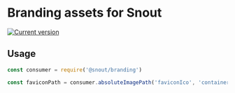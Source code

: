 # Branding assets for Snout

[![Current version][badge-version-image]][badge-version-link]

[badge-version-image]: https://img.shields.io/npm/v/@snout/branding?label=%40snout%2Fbranding&logo=npm&style=for-the-badge
[badge-version-link]: https://npmjs.com/package/@snout/branding

## Usage

```js
const consumer = require('@snout/branding')

const faviconPath = consumer.absoluteImagePath('faviconIco', 'container')
```
